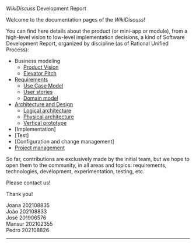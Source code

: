 _WikiDiscuss_ Development Report

Welcome to the documentation pages of the _WikiDiscuss_!

You can find here details about the product (or mini-app or module), from a high-level vision to low-level implementation decisions, a kind of Software Development Report, organized by discipline (as of Rational Unified Process): 

* Business modeling 
  * [Product Vision](https://github.com/FEUP-LEIC-ES-2022-23/2LEIC04T4/blob/master/docs/ProductVision.md)
  * [Elevator Pitch](https://github.com/FEUP-LEIC-ES-2022-23/templates/blob/main/docs/ElevatorPitch.md)
* [Requirements](https://github.com/FEUP-LEIC-ES-2022-23/2LEIC04T4/blob/master/docs/requirements.md)
  * [Use Case Model](https://github.com/FEUP-LEIC-ES-2022-23/2LEIC04T4/blob/master/docs/requirements.md#Use-case-model)
  * [User stories](https://github.com/FEUP-LEIC-ES-2022-23/2LEIC04T4/blob/master/docs/requirements.md#User-stories)
  * [Domain model](https://github.com/FEUP-LEIC-ES-2022-23/2LEIC04T4/blob/master/docs/requirements.md#Domain-model)
* [Architecture and Design](https://github.com/FEUP-LEIC-ES-2022-23/2LEIC04T4/blob/master/docs/ArchitectureAndDesign.md)
  * [Logical architecture](https://github.com/FEUP-LEIC-ES-2022-23/2LEIC04T4/blob/master/docs/ArchitectureAndDesign.md#Logical-architecture)
  * [Physical architecture](https://github.com/FEUP-LEIC-ES-2022-23/2LEIC04T4/blob/master/docs/ArchitectureAndDesign.md#Physical-architecture)
  * [Vertical prototype](https://github.com/FEUP-LEIC-ES-2022-23/2LEIC04T4/blob/master/docs/ArchitectureAndDesign.md#vertical-prototype)
* [Implementation]
* [Test]
* [Configuration and change management]
* [Project management](https://github.com/FEUP-LEIC-ES-2022-23/2LEIC04T4/blob/master/docs/ProjectManagement.md)

So far, contributions are exclusively made by the initial team, but we hope to open them to the community, in all areas and topics: requirements, technologies, development, experimentation, testing, etc.

Please contact us! 

Thank you!

Joana   202108835<br>
João    202108833<br>
José    201906576<br>
Mansur  202102355<br>
Pedro   202108826<br>

---

